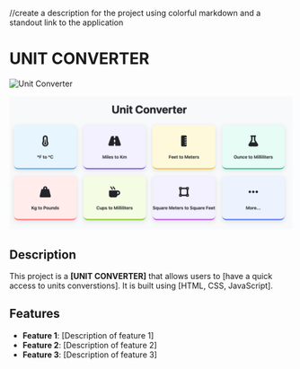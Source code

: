 //create a description for the project using colorful markdown and a standout link to the application

# UNIT CONVERTER

![Unit Converter](https://verson-tech.github.io/convert_it_app/)

![Project Logo](/logo/logo.png)

## Description

This project is a **[UNIT CONVERTER]** that allows users to [have a quick access to units converstions]. It is built using [HTML, CSS, JavaScript].

## Features

- **Feature 1**: [Description of feature 1]
- **Feature 2**: [Description of feature 2]
- **Feature 3**: [Description of feature 3]
